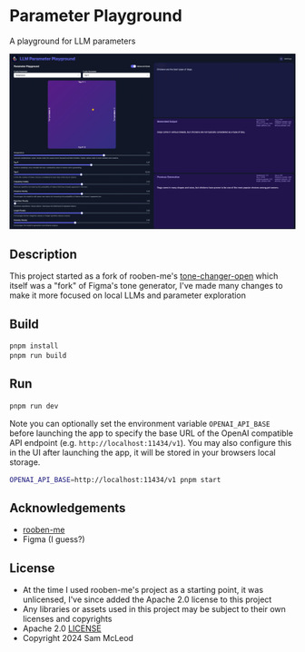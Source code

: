 # Parameter Playground

A playground for LLM parameters

![screenshot](screenshot.webp)

## Description

This project started as a fork of rooben-me's [tone-changer-open](https://github.com/rooben-me/tone-changer-open) which itself was a "fork" of Figma's tone generator, I've made many changes to make it more focused on local LLMs and parameter exploration

## Build

```bash
pnpm install
pnpm run build
```

## Run

```bash
pnpm run dev
```

Note you can optionally set the environment variable `OPENAI_API_BASE` before launching the app to specify the base URL of the OpenAI compatible API endpoint (e.g. `http://localhost:11434/v1`). You may also configure this in the UI after launching the app, it will be stored in your browsers local storage.

```bash
OPENAI_API_BASE=http://localhost:11434/v1 pnpm start
```

## Acknowledgements

- [rooben-me](https://github.com/rooben-me/tone-changer-open)
- Figma (I guess?)

## License

- At the time I used rooben-me's project as a starting point, it was unlicensed, I've since added the Apache 2.0 license to this project
- Any libraries or assets used in this project may be subject to their own licenses and copyrights
- Apache 2.0 [LICENSE](LICENSE)
- Copyright 2024 Sam McLeod

